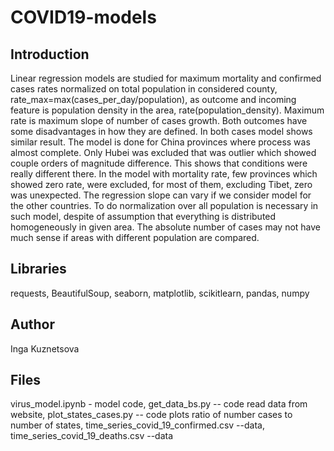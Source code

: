 # COVID19-models
## Introduction
Linear regression models are studied for maximum mortality and confirmed cases rates normalized on total population in considered county, rate_max=max(cases_per_day/population), 
as outcome and incoming feature is population density in the area, rate(population_density). Maximum rate is maximum slope of number of cases growth. Both outcomes have some 
disadvantages in how they are defined. In both cases model shows similar result. The model is done for China provinces where process was almost complete. 
Only Hubei was excluded that was outlier which showed couple orders of magnitude difference. This shows that conditions were really different there. In the model with mortality 
rate, few provinces which showed zero rate, were excluded, for most of them, excluding Tibet, zero was unexpected. The regression slope can vary if we consider model for 
the other countries. To do normalization over all population is necessary in such model, despite of assumption that everything is distributed homogeneously in given area. 
The absolute number of cases may not have much sense if areas with different population are compared. 

## Libraries
requests, BeautifulSoup, seaborn, matplotlib, scikitlearn, pandas, numpy

## Author
Inga Kuznetsova

## Files
virus_model.ipynb - model code, get_data_bs.py -- code read data from website, 
plot_states_cases.py -- code plots ratio of number cases to number of states, 
time_series_covid_19_confirmed.csv --data, time_series_covid_19_deaths.csv --data
